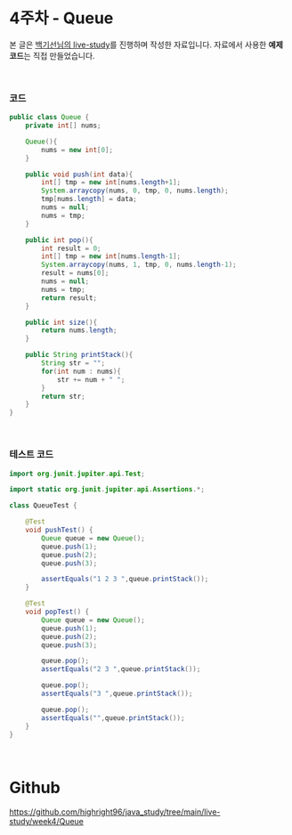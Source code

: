 # 4주차 - Queue
본 글은 [백기선님의 live-study](https://github.com/whiteship/live-study/issues)를 진행하며 작성한 자료입니다. 자료에서 사용한 **예제 코드**는 직접 만들었습니다.

<br/>

### 코드

```java
public class Queue {
    private int[] nums;

    Queue(){
        nums = new int[0];
    }

    public void push(int data){
        int[] tmp = new int[nums.length+1];
        System.arraycopy(nums, 0, tmp, 0, nums.length);
        tmp[nums.length] = data;
        nums = null;
        nums = tmp;
    }

    public int pop(){
        int result = 0;
        int[] tmp = new int[nums.length-1];
        System.arraycopy(nums, 1, tmp, 0, nums.length-1);
        result = nums[0];
        nums = null;
        nums = tmp;
        return result;
    }

    public int size(){
        return nums.length;
    }

    public String printStack(){
        String str = "";
        for(int num : nums){
            str += num + " ";
        }
        return str;
    }
}
```

<br/>

### 테스트 코드

```java
import org.junit.jupiter.api.Test;

import static org.junit.jupiter.api.Assertions.*;

class QueueTest {

    @Test
    void pushTest() {
        Queue queue = new Queue();
        queue.push(1);
        queue.push(2);
        queue.push(3);

        assertEquals("1 2 3 ",queue.printStack());
    }

    @Test
    void popTest() {
        Queue queue = new Queue();
        queue.push(1);
        queue.push(2);
        queue.push(3);

        queue.pop();
        assertEquals("2 3 ",queue.printStack());

        queue.pop();
        assertEquals("3 ",queue.printStack());

        queue.pop();
        assertEquals("",queue.printStack());
    }
}
```

<br/>

# Github
https://github.com/highright96/java_study/tree/main/live-study/week4/Queue
